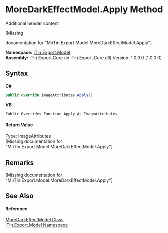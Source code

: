 # MoreDarkEffectModel.Apply Method 
Additional header content 

\[Missing <summary> documentation for "M:iTin.Export.Model.MoreDarkEffectModel.Apply"\]

**Namespace:**&nbsp;<a href="ef57ffcc-e95e-b212-5a46-9aa6f5a3511f">iTin.Export.Model</a><br />**Assembly:**&nbsp;iTin.Export.Core (in iTin.Export.Core.dll) Version: 1.0.0.0 (1.0.0.0)

## Syntax

**C#**<br />
``` C#
public override ImageAttributes Apply()
```

**VB**<br />
``` VB
Public Overrides Function Apply As ImageAttributes
```


#### Return Value
Type: ImageAttributes<br />\[Missing <returns> documentation for "M:iTin.Export.Model.MoreDarkEffectModel.Apply"\]

## Remarks
\[Missing <remarks> documentation for "M:iTin.Export.Model.MoreDarkEffectModel.Apply"\]

## See Also


#### Reference
<a href="1fe38a6e-f538-5769-445b-463e172e2f7e">MoreDarkEffectModel Class</a><br /><a href="ef57ffcc-e95e-b212-5a46-9aa6f5a3511f">iTin.Export.Model Namespace</a><br />